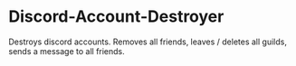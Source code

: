 # Discord-Account-Destroyer
Destroys discord accounts. Removes all friends, leaves / deletes all guilds, sends a message to all friends.
